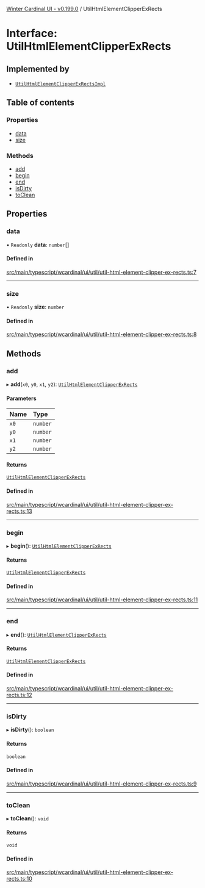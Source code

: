 [Winter Cardinal UI - v0.199.0](../index.md) / UtilHtmlElementClipperExRects

# Interface: UtilHtmlElementClipperExRects

## Implemented by

- [`UtilHtmlElementClipperExRectsImpl`](../classes/UtilHtmlElementClipperExRectsImpl.md)

## Table of contents

### Properties

- [data](UtilHtmlElementClipperExRects.md#data)
- [size](UtilHtmlElementClipperExRects.md#size)

### Methods

- [add](UtilHtmlElementClipperExRects.md#add)
- [begin](UtilHtmlElementClipperExRects.md#begin)
- [end](UtilHtmlElementClipperExRects.md#end)
- [isDirty](UtilHtmlElementClipperExRects.md#isdirty)
- [toClean](UtilHtmlElementClipperExRects.md#toclean)

## Properties

### data

• `Readonly` **data**: `number`[]

#### Defined in

[src/main/typescript/wcardinal/ui/util/util-html-element-clipper-ex-rects.ts:7](https://github.com/winter-cardinal/winter-cardinal-ui/blob/v0.199.0/src/main/typescript/wcardinal/ui/util/util-html-element-clipper-ex-rects.ts#L7)

___

### size

• `Readonly` **size**: `number`

#### Defined in

[src/main/typescript/wcardinal/ui/util/util-html-element-clipper-ex-rects.ts:8](https://github.com/winter-cardinal/winter-cardinal-ui/blob/v0.199.0/src/main/typescript/wcardinal/ui/util/util-html-element-clipper-ex-rects.ts#L8)

## Methods

### add

▸ **add**(`x0`, `y0`, `x1`, `y2`): [`UtilHtmlElementClipperExRects`](UtilHtmlElementClipperExRects.md)

#### Parameters

| Name | Type |
| :------ | :------ |
| `x0` | `number` |
| `y0` | `number` |
| `x1` | `number` |
| `y2` | `number` |

#### Returns

[`UtilHtmlElementClipperExRects`](UtilHtmlElementClipperExRects.md)

#### Defined in

[src/main/typescript/wcardinal/ui/util/util-html-element-clipper-ex-rects.ts:13](https://github.com/winter-cardinal/winter-cardinal-ui/blob/v0.199.0/src/main/typescript/wcardinal/ui/util/util-html-element-clipper-ex-rects.ts#L13)

___

### begin

▸ **begin**(): [`UtilHtmlElementClipperExRects`](UtilHtmlElementClipperExRects.md)

#### Returns

[`UtilHtmlElementClipperExRects`](UtilHtmlElementClipperExRects.md)

#### Defined in

[src/main/typescript/wcardinal/ui/util/util-html-element-clipper-ex-rects.ts:11](https://github.com/winter-cardinal/winter-cardinal-ui/blob/v0.199.0/src/main/typescript/wcardinal/ui/util/util-html-element-clipper-ex-rects.ts#L11)

___

### end

▸ **end**(): [`UtilHtmlElementClipperExRects`](UtilHtmlElementClipperExRects.md)

#### Returns

[`UtilHtmlElementClipperExRects`](UtilHtmlElementClipperExRects.md)

#### Defined in

[src/main/typescript/wcardinal/ui/util/util-html-element-clipper-ex-rects.ts:12](https://github.com/winter-cardinal/winter-cardinal-ui/blob/v0.199.0/src/main/typescript/wcardinal/ui/util/util-html-element-clipper-ex-rects.ts#L12)

___

### isDirty

▸ **isDirty**(): `boolean`

#### Returns

`boolean`

#### Defined in

[src/main/typescript/wcardinal/ui/util/util-html-element-clipper-ex-rects.ts:9](https://github.com/winter-cardinal/winter-cardinal-ui/blob/v0.199.0/src/main/typescript/wcardinal/ui/util/util-html-element-clipper-ex-rects.ts#L9)

___

### toClean

▸ **toClean**(): `void`

#### Returns

`void`

#### Defined in

[src/main/typescript/wcardinal/ui/util/util-html-element-clipper-ex-rects.ts:10](https://github.com/winter-cardinal/winter-cardinal-ui/blob/v0.199.0/src/main/typescript/wcardinal/ui/util/util-html-element-clipper-ex-rects.ts#L10)

